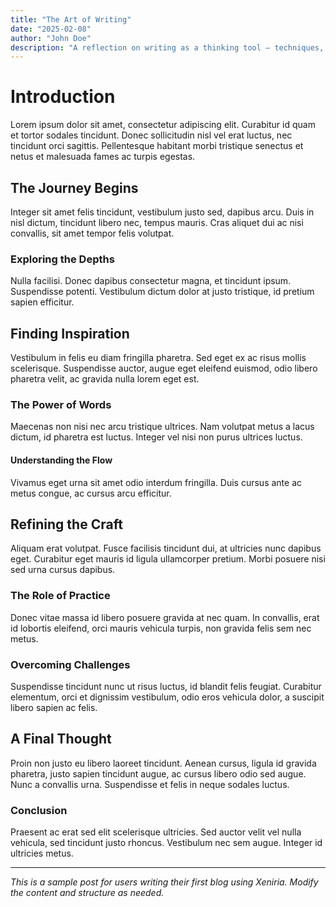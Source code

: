 ```yaml
---
title: "The Art of Writing"
date: "2025-02-08"
author: "John Doe"
description: "A reflection on writing as a thinking tool — techniques, mindset, and clarity."
---
```


# Introduction

Lorem ipsum dolor sit amet, consectetur adipiscing elit. Curabitur id quam et tortor sodales tincidunt. Donec sollicitudin nisl vel erat luctus, nec tincidunt orci sagittis. Pellentesque habitant morbi tristique senectus et netus et malesuada fames ac turpis egestas.

## The Journey Begins

Integer sit amet felis tincidunt, vestibulum justo sed, dapibus arcu. Duis in nisl dictum, tincidunt libero nec, tempus mauris. Cras aliquet dui ac nisi convallis, sit amet tempor felis volutpat.

### Exploring the Depths

Nulla facilisi. Donec dapibus consectetur magna, et tincidunt ipsum. Suspendisse potenti. Vestibulum dictum dolor at justo tristique, id pretium sapien efficitur.

## Finding Inspiration

Vestibulum in felis eu diam fringilla pharetra. Sed eget ex ac risus mollis scelerisque. Suspendisse auctor, augue eget eleifend euismod, odio libero pharetra velit, ac gravida nulla lorem eget est.

### The Power of Words

Maecenas non nisi nec arcu tristique ultrices. Nam volutpat metus a lacus dictum, id pharetra est luctus. Integer vel nisi non purus ultrices luctus.

#### Understanding the Flow

Vivamus eget urna sit amet odio interdum fringilla. Duis cursus ante ac metus congue, ac cursus arcu efficitur.

## Refining the Craft

Aliquam erat volutpat. Fusce facilisis tincidunt dui, at ultricies nunc dapibus eget. Curabitur eget mauris id ligula ullamcorper pretium. Morbi posuere nisi sed urna cursus dapibus.

### The Role of Practice

Donec vitae massa id libero posuere gravida at nec quam. In convallis, erat id lobortis eleifend, orci mauris vehicula turpis, non gravida felis sem nec metus.

### Overcoming Challenges

Suspendisse tincidunt nunc ut risus luctus, id blandit felis feugiat. Curabitur elementum, orci et dignissim vestibulum, odio eros vehicula dolor, a suscipit libero sapien ac felis.

## A Final Thought

Proin non justo eu libero laoreet tincidunt. Aenean cursus, ligula id gravida pharetra, justo sapien tincidunt augue, ac cursus libero odio sed augue. Nunc a convallis urna. Suspendisse et felis in neque sodales luctus.

### Conclusion

Praesent ac erat sed elit scelerisque ultricies. Sed auctor velit vel nulla vehicula, sed tincidunt justo rhoncus. Vestibulum nec sem augue. Integer id ultricies metus.

---

*This is a sample post for users writing their first blog using Xeniria. Modify the content and structure as needed.*

